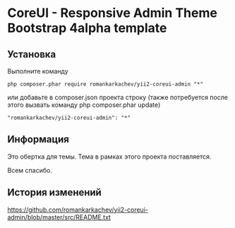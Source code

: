 CoreUI - Responsive Admin Theme Bootstrap 4alpha template
===================================

Установка
------------
Выполните команду

```
php composer.phar require romankarkachev/yii2-coreui-admin "*"
```

или добавьте в composer.json проекта строку (также потребуется после этого вызвать команду php composer.phar update)

```
"romankarkachev/yii2-coreui-admin": "*"
```

Информация
-------------------

Это обертка для темы. Тема в рамках этого проекта поставляется.

Всем спасибо.

История изменений
------------------
https://github.com/romankarkachev/yii2-coreui-admin/blob/master/src/README.txt
